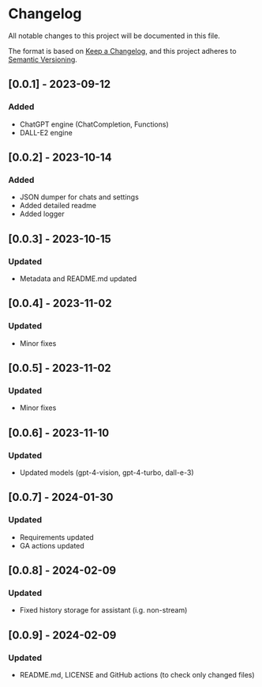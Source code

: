 # Changelog

All notable changes to this project will be documented in this file.

The format is based on [Keep a Changelog](https://keepachangelog.com/en/1.0.0/),
and this project adheres to [Semantic Versioning](https://semver.org/spec/v2.0.0.html).

## [0.0.1] - 2023-09-12

### Added
- ChatGPT engine (ChatCompletion, Functions)
- DALL-E2 engine

## [0.0.2] - 2023-10-14

### Added
- JSON dumper for chats and settings
- Added detailed readme
- Added logger

## [0.0.3] - 2023-10-15

### Updated
- Metadata and README.md updated

## [0.0.4] - 2023-11-02

### Updated
- Minor fixes

## [0.0.5] - 2023-11-02

### Updated
- Minor fixes

## [0.0.6] - 2023-11-10

### Updated
- Updated models (gpt-4-vision, gpt-4-turbo, dall-e-3)

## [0.0.7] - 2024-01-30

### Updated
- Requirements updated
- GA actions updated

## [0.0.8] - 2024-02-09

### Updated
- Fixed history storage for assistant (i.g. non-stream)

## [0.0.9] - 2024-02-09

### Updated
- README.md, LICENSE and GitHub actions (to check only changed files)
